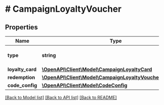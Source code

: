 # # CampaignLoyaltyVoucher

## Properties

Name | Type | Description | Notes
------------ | ------------- | ------------- | -------------
**type** | **string** | Type of voucher. | [optional] [default to 'LOYALTY_CARD']
**loyalty_card** | [**\OpenAPI\Client\Model\CampaignLoyaltyCard**](CampaignLoyaltyCard.md) |  |
**redemption** | [**\OpenAPI\Client\Model\CampaignLoyaltyVoucherRedemption**](CampaignLoyaltyVoucherRedemption.md) |  | [optional]
**code_config** | [**\OpenAPI\Client\Model\CodeConfig**](CodeConfig.md) |  | [optional]

[[Back to Model list]](../../README.md#models) [[Back to API list]](../../README.md#endpoints) [[Back to README]](../../README.md)
